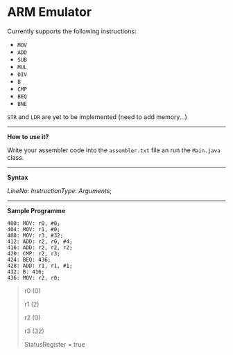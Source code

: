 # ARM Emulator

Currently supports the following instructions: 

- `MOV`
- `ADD`
- `SUB`
- `MUL`
- `DIV`
- `B`
- `CMP`
- `BEQ`
- `BNE`

`STR` and `LDR` are yet to be implemented (need to add memory...)

---

**How to use it?**

Write your assembler code into the `assembler.txt` file an run the `Main.java` class.

---

**Syntax**

*LineNo*: *InstructionType*: *Arguments*;

---

**Sample Programme**

~~~Assembly
400: MOV: r0, #0;
404: MOV: r1, #0;
408: MOV: r3, #32;
412: ADD: r2, r0, #4;
416: ADD: r2, r2, r2;
420: CMP: r2, r3;
424: BEQ: 436;
428: ADD: r1, r1, #1;
432: B: 416;
436: MOV: r2, r0;
~~~

> r0 (0)
> 
> r1 (2)
> 
> r2 (0)
> 
> r3 (32)
> 
> StatusRegister = true

